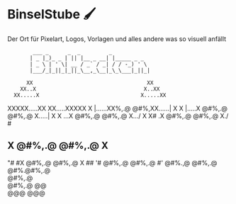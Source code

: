 # BinselStube 🖌️

Der Ort für Pixelart, Logos, Vorlagen und alles andere was so visuell anfällt 

            ___ _      _  _         _            
           | _ |_)_ _ | || |__ _ __| |_____ _ _  
           | _ \ | ' \| __ / _` / _| / / -_) ' \ 
           |___/_|_||_|_||_\__,_\__|_\_\___|_||_|
                                       
          XX                                    XX
        XX..X                                  X..XX
      XX.....X                                X.....XX
 XXXXX.....XX                                  XX.....XXXXX
X |......XX%,.@                              @#%,XX......| X
X |.....X  @#%,.@                          @#%,.@  X.....| X
X  \...X     @#%,.@                      @#%,.@     X.../  X
 X# \.X        @#%,.@                  @#%,.@        X./  #
  ##  X          @#%,.@              @#%,.@          X   #
  "# #X            @#%,.@          @#%,.@            X ##
    '#               @#%,.@      @#%,.@               #'
                       @#%.,@  @#%,.@             
                        @#%.@#%,.@               
                           @#%,.@                  
                         @#%,.@  @@               
                          @@@  @@@                 
